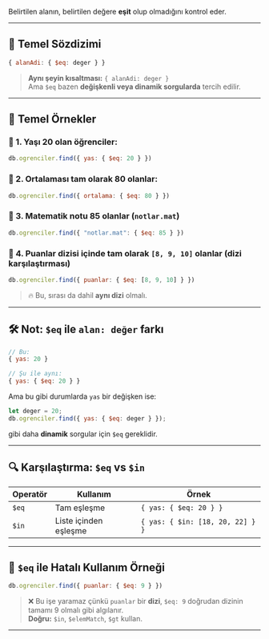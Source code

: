 
Belirtilen alanın, belirtilen değere **eşit** olup olmadığını kontrol eder.

---

## 🔹 Temel Sözdizimi

```js
{ alanAdi: { $eq: deger } }
```

> **Aynı şeyin kısaltması:** `{ alanAdi: deger }`  
> Ama `$eq` bazen **değişkenli veya dinamik sorgularda** tercih edilir.

---

## 🧪 Temel Örnekler

### 🎯 1. Yaşı 20 olan öğrenciler:

```js
db.ogrenciler.find({ yas: { $eq: 20 } })
```

### 🎯 2. Ortalaması tam olarak 80 olanlar:

```js
db.ogrenciler.find({ ortalama: { $eq: 80 } })
```

### 🎯 3. Matematik notu 85 olanlar (`notlar.mat`)

```js
db.ogrenciler.find({ "notlar.mat": { $eq: 85 } })
```

### 🎯 4. Puanlar dizisi içinde tam olarak `[8, 9, 10]` olanlar (dizi karşılaştırması)

```js
db.ogrenciler.find({ puanlar: { $eq: [8, 9, 10] } })
```

> 🔥 Bu, sırası da dahil **aynı dizi** olmalı.

---

## 🛠 Not: `$eq` ile `alan: değer` farkı

```js
// Bu:
{ yas: 20 }

// Şu ile aynı:
{ yas: { $eq: 20 } }
```

Ama bu gibi durumlarda `yas` bir değişken ise:

```js
let deger = 20;
db.ogrenciler.find({ yas: { $eq: deger } });
```

gibi daha **dinamik** sorgular için `$eq` gereklidir.

---

## 🔍 Karşılaştırma: `$eq` vs `$in`

|Operatör|Kullanım|Örnek|
|---|---|---|
|`$eq`|Tam eşleşme|`{ yas: { $eq: 20 } }`|
|`$in`|Liste içinden eşleşme|`{ yas: { $in: [18, 20, 22] } }`|

---

## 🚫 `$eq` ile Hatalı Kullanım Örneği

```js
db.ogrenciler.find({ puanlar: { $eq: 9 } })
```

> ❌ Bu işe yaramaz çünkü `puanlar` bir **dizi**, `$eq: 9` doğrudan dizinin tamamı 9 olmalı gibi algılanır.  
> **Doğru:** `$in`, `$elemMatch`, `$gt` kullan.

---

